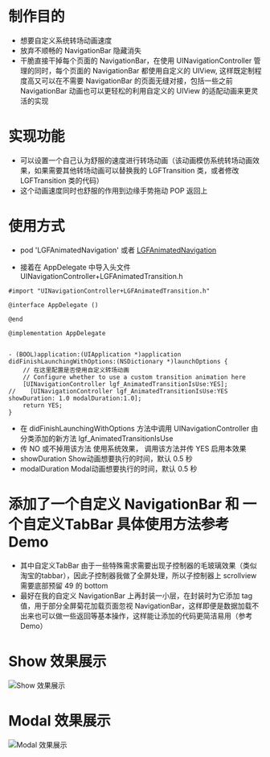 # 制作目的
* 想要自定义系统转场动画速度
* 放弃不顺畅的 NavigationBar 隐藏消失
* 干脆直接干掉每个页面的 NavigationBar，在使用 UINavigationController 管理的同时，每个页面的 NavigationBar 都使用自定义的 UIView, 这样既定制程度高又可以在不需要 NavigationBar 的页面无缝对接，包括一些之前 NavigationBar 动画也可以更轻松的利用自定义的 UIView 的适配动画来更灵活的实现

# 实现功能
* 可以设置一个自己认为舒服的速度进行转场动画（该动画模仿系统转场动画效果，如果需要其他转场动画可以替换我的 LGFTransition 类，或者修改 LGFTransition 类的代码）
* 这个动画速度同时也舒服的作用到边缘手势拖动 POP 返回上

# 使用方式
* pod 'LGFAnimatedNavigation' 或者  [LGFAnimatedNavigation](https://github.com/aiononhiii/LGFAnimatedNavigation)

* 接着在 AppDelegate 中导入头文件 UINavigationController+LGFAnimatedTransition.h
```objc
#import "UINavigationController+LGFAnimatedTransition.h"

@interface AppDelegate ()

@end

@implementation AppDelegate


- (BOOL)application:(UIApplication *)application didFinishLaunchingWithOptions:(NSDictionary *)launchOptions {
    // 在这里配置是否使用自定义转场动画
    // Configure whether to use a custom transition animation here
    [UINavigationController lgf_AnimatedTransitionIsUse:YES];
//    [UINavigationController lgf_AnimatedTransitionIsUse:YES showDuration: 1.0 modalDuration:1.0];
    return YES;
}
```
* 在 didFinishLaunchingWithOptions 方法中调用 UINavigationController 由分类添加的新方法 lgf_AnimatedTransitionIsUse
* 传 NO 或不掉用该方法 使用系统效果， 调用该方法并传 YES 启用本效果
* showDuration Show动画想要执行的时间，默认 0.5 秒
* modalDuration Modal动画想要执行的时间，默认 0.5 秒

# 添加了一个自定义 NavigationBar 和 一个自定义TabBar 具体使用方法参考 Demo
* 其中自定义TabBar 由于一些特殊需求需要出现子控制器的毛玻璃效果（类似淘宝的tabbar），因此子控制器我做了全屏处理，所以子控制器上 scrollview 需要底部预留 49 的 bottom
* 最好在我的自定义 NavigationBar 上再封装一小层，在封装时为它添加 tag 值，用于部分全屏菊花加载页面忽视 NavigationBar，这样即便是数据加载不出来也可以做一些返回等基本操作，这样能让添加的代码更简洁易用（参考 Demo）

# Show 效果展示
![Show 效果展示](https://upload-images.jianshu.io/upload_images/2857609-302c44ba835cc67b.gif?imageMogr2/auto-orient/strip)
# Modal 效果展示
![Modal 效果展示](https://upload-images.jianshu.io/upload_images/2857609-96d9ab5b83d3576d.gif?imageMogr2/auto-orient/strip)
